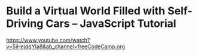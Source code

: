 # Build a Virtual World Filled with Self-Driving Cars – JavaScript Tutorial
https://www.youtube.com/watch?v=5iHejdqYIa8&ab_channel=freeCodeCamp.org